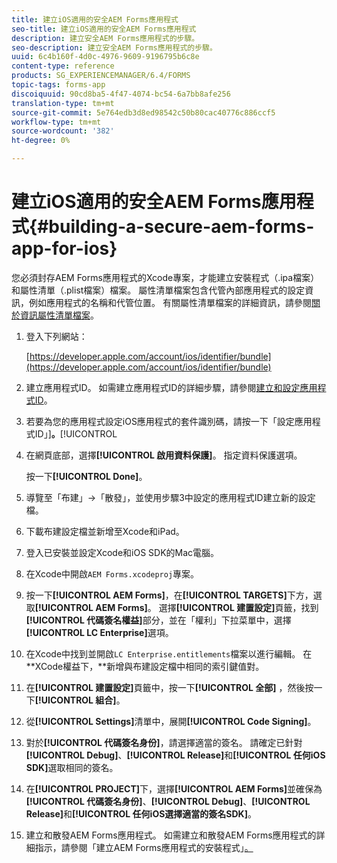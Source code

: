 ```yaml
---
title: 建立iOS適用的安全AEM Forms應用程式
seo-title: 建立iOS適用的安全AEM Forms應用程式
description: 建立安全AEM Forms應用程式的步驟。
seo-description: 建立安全AEM Forms應用程式的步驟。
uuid: 6c4b160f-4d0c-4976-9609-9196795b6c8e
content-type: reference
products: SG_EXPERIENCEMANAGER/6.4/FORMS
topic-tags: forms-app
discoiquuid: 90cd8ba5-4f47-4074-bc54-6a7bb8afe256
translation-type: tm+mt
source-git-commit: 5e764edb3d8ed98542c50b80cac40776c886ccf5
workflow-type: tm+mt
source-wordcount: '382'
ht-degree: 0%

---
```



# 建立iOS適用的安全AEM Forms應用程式{#building-a-secure-aem-forms-app-for-ios}

您必須封存AEM Forms應用程式的Xcode專案，才能建立安裝程式（.ipa檔案）和屬性清單（.plist檔案）檔案。 屬性清單檔案包含代管內部應用程式的設定資訊，例如應用程式的名稱和代管位置。 有關屬性清單檔案的詳細資訊，請參閱[關於資訊屬性清單檔案](https://developer.apple.com/library/ios/#documentation/general/Reference/InfoPlistKeyReference/Articles/AboutInformationPropertyListFiles.html)。

1. 登入下列網站：

   [https://developer.apple.com/account/ios/identifier/bundle](https://developer.apple.com/account/ios/identifier/bundle)

1. 建立應用程式ID。 如需建立應用程式ID的詳細步驟，請參閱[建立和設定應用程式ID](https://developer.apple.com/library/ios/documentation/IDEs/Conceptual/AppDistributionGuide/MaintainingProfiles/MaintainingProfiles.html)。
1. 若要為您的應用程式設定iOS應用程式的套件識別碼，請按一下「設定應用程式ID」]**。**[!UICONTROL 
1. 在網頁底部，選擇&#x200B;**[!UICONTROL 啟用資料保護]**。 指定資料保護選項。

   按一下&#x200B;**[!UICONTROL Done]**。

1. 導覽至「布建」->「散發」，並使用步驟3中設定的應用程式ID建立新的設定檔。
1. 下載布建設定檔並新增至Xcode和iPad。
1. 登入已安裝並設定Xcode和iOS SDK的Mac電腦。
1. 在Xcode中開啟`AEM Forms.xcodeproj`專案。
1. 按一下&#x200B;**[!UICONTROL AEM Forms]**，在&#x200B;**[!UICONTROL TARGETS]**&#x200B;下方，選取&#x200B;**[!UICONTROL AEM Forms]**。 選擇&#x200B;**[!UICONTROL 建置設定]**&#x200B;頁籤，找到&#x200B;**[!UICONTROL 代碼簽名權益]**&#x200B;部分，並在「權利」下拉菜單中，選擇&#x200B;**[!UICONTROL LC Enterprise]**&#x200B;選項。
1. 在Xcode中找到並開啟`LC Enterprise.entitlements`檔案以進行編輯。 在**XCode權益下，**新增與布建設定檔中相同的索引鍵值對。
1. 在&#x200B;**[!UICONTROL 建置設定]**&#x200B;頁籤中，按一下&#x200B;**[!UICONTROL 全部]** ，然後按一下&#x200B;**[!UICONTROL 組合]**。
1. 從&#x200B;**[!UICONTROL Settings]**&#x200B;清單中，展開&#x200B;**[!UICONTROL Code Signing]**。
1. 對於&#x200B;**[!UICONTROL 代碼簽名身份]**，請選擇適當的簽名。 請確定已針對&#x200B;**[!UICONTROL Debug]**、**[!UICONTROL Release]**&#x200B;和&#x200B;**[!UICONTROL 任何iOS SDK]**&#x200B;選取相同的簽名。
1. 在&#x200B;**[!UICONTROL PROJECT]**&#x200B;下，選擇&#x200B;**[!UICONTROL AEM Forms]**&#x200B;並確保為&#x200B;**[!UICONTROL 代碼簽名身份]**、**[!UICONTROL Debug]**、**[!UICONTROL Release]**&#x200B;和&#x200B;**[!UICONTROL 任何iOS選擇適當的簽名SDK]**。
1. 建立和散發AEM Forms應用程式。 如需建立和散發AEM Forms應用程式的詳細指示，請參閱「建立AEM Forms應用程式的安裝程式」[。](setup-xcode-project-build-installer.md#build-the-installer-for-the-mobile-workspace-app)

